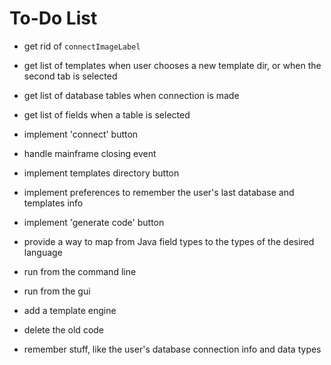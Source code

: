 To-Do List
==========

* get rid of `connectImageLabel`
* get list of templates when user chooses a new template dir, or when the second tab is selected
* get list of database tables when connection is made
* get list of fields when a table is selected


* implement 'connect' button
* handle mainframe closing event
* implement templates directory button
* implement preferences to remember the user's last database and templates info

* implement 'generate code' button

* provide a way to map from Java field types to the types of the desired language
* run from the command line
* run from the gui
* add a template engine
* delete the old code

* remember stuff, like the user's database connection info and data types

